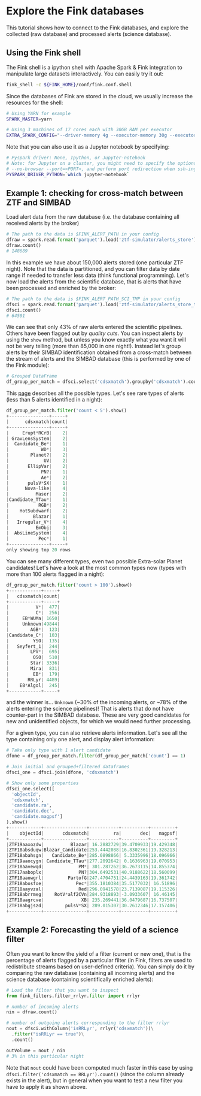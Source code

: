 # Explore the Fink databases

This tutorial shows how to connect to the Fink databases, and explore the collected (raw database) and processed alerts (science database).

## Using the Fink shell

The Fink shell is a ipython shell with Apache Spark & Fink integration to manipulate large datasets interactively. You can easily try it out:

```bash
fink_shell -c ${FINK_HOME}/conf/fink.conf.shell
```

Since the databases of Fink are stored in the cloud, we usually increase the resources for the shell:

```bash
# Using YARN for example
SPARK_MASTER=yarn

# Using 3 machines of 17 cores each with 30GB RAM per executor
EXTRA_SPARK_CONFIG="--driver-memory 4g --executor-memory 30g --executor-cores 17 --total-executor-cores 51"
```

Note that you can also use it as a Jupyter notebook by specifying:

```bash
# Pyspark driver: None, Ipython, or Jupyter-notebook
# Note: for Jupyter on a cluster, you might need to specify the options
# --no-browser --port=<PORT>, and perform port redirection when ssh-ing.
PYSPARK_DRIVER_PYTHON=`which jupyter-notebook`
```

## Example 1: checking for cross-match between ZTF and SIMBAD

Load alert data from the raw database (i.e. the database containing all received alerts by the broker)

```python
# The path to the data is $FINK_ALERT_PATH in your config
dfraw = spark.read.format('parquet').load('ztf-simulator/alerts_store')
dfraw.count()
# 148689
```

In this example we have about 150,000 alerts stored (one particular ZTF night). Note that the data is partitioned, and you can filter data by date range if needed to transfer less data (think functional programming). Let's now load the alerts from the scientific database, that is alerts that have been processed and enriched by the broker:

```python
# The path to the data is $FINK_ALERT_PATH_SCI_TMP in your config
dfsci = spark.read.format('parquet').load('ztf-simulator/alerts_store_tmp')
dfsci.count()
# 64501
```
We can see that only 43% of raw alerts entered the scientific pipelines. Others have been flagged out by _quality cuts_. You can inspect alerts by using the `show` method, but unless you know exactly what you want it will not be very telling (more than 85,000 in one night!). Instead let's group alerts by their SIMBAD identification obtained from a cross-match between the stream of alerts and the SIMBAD database (this is performed by one of the Fink module):

```python
# Grouped DataFrame
df_group_per_match = dfsci.select('cdsxmatch').groupby('cdsxmatch').count()
```

This [page](http://simbad.u-strasbg.fr/simbad/sim-display?data=otypes) describes all the possible types. Let's see rare types of alerts (less than 5 alerts identified in a night):

```python
df_group_per_match.filter('count < 5').show()
+---------------+-----+
|      cdsxmatch|count|
+---------------+-----+
|     Erupt*RCrB|    2|
| GravLensSystem|    2|
|  Candidate_Be*|    1|
|            WD*|    3|
|        Planet?|    2|
|             UV|    2|
|       EllipVar|    2|
|            PN?|    1|
|            Ae*|    2|
|       pulsV*SX|    1|
|      Nova-like|    4|
|          Maser|    2|
|Candidate_TTau*|    1|
|           RGB*|    2|
|    HotSubdwarf|    2|
|         Blazar|    1|
|   Irregular_V*|    4|
|          EmObj|    3|
|  AbsLineSystem|    4|
|           Pec*|    1|
+---------------+-----+
only showing top 20 rows
```

You can see many different types, even two possible Extra-solar Planet candidates! Let's have a look at the most common types now (types with more than 100 alerts flagged in a night):

```python
df_group_per_match.filter('count > 100').show()
+------------+-----+
|   cdsxmatch|count|
+------------+-----+
|          V*|  477|
|          C*|  256|
|     EB*WUMa| 1650|
|     Unknown|49844|
|        AGB*|  123|
|Candidate_C*|  103|
|         YSO|  135|
|   Seyfert_1|  244|
|        LPV*|  695|
|         QSO|  510|
|        Star| 3336|
|        Mira|  831|
|         EB*|  179|
|       RRLyr| 4489|
|    EB*Algol|  245|
+------------+-----+
```

and the winner is... `Unknown` (~30% of the incoming alerts, or ~78% of the alerts entering the science pipelines)! That is alerts that do not have counter-part in the SIMBAD database. These are very good candidates for new and unidentified objects, for which we would need further processing.

For a given type, you can also retrieve alerts information. Let's see all the type containing only one alert, and display alert information:

```python
# Take only type with 1 alert candidate
dfone = df_group_per_match.filter(df_group_per_match['count'] == 1)

# Join initial and grouped+filtered dataframes
dfsci_one = dfsci.join(dfone, 'cdsxmatch')

# Show only some properties
dfsci_one.select([
  'objectId',
  'cdsxmatch',
  'candidate.ra',
  'candidate.dec',
  'candidate.magpsf']
).show()
+------------+----------------+-----------+----------+---------+
|    objectId|       cdsxmatch|         ra|       dec|   magpsf|
+------------+----------------+-----------+----------+---------+
|ZTF19aaxozdw|          Blazar| 16.2882729|39.4709933|19.429348|
|ZTF18absduqw|Blazar_Candidate|253.4442088|16.8302361|19.328213|
|ZTF18abahsgn|   Candidate_Be*|285.0898866| 5.3335996|18.096966|
|ZTF19aaocygn| Candidate_TTau*|277.2092642| 0.1636963|19.070953|
|ZTF18aavewqd|             PM*| 301.287262|36.2673115|14.855374|
|ZTF17aaboplx|             PN?|304.6492531|40.9188622|18.560099|
|ZTF18aaowgrl|         PartofG|247.4704751|24.4439163|19.361742|
|ZTF18abosfoe|            Pec*|355.1810384|35.5177032| 16.51896|
|ZTF18aayvzal|             Red|296.0941578|23.7139087|19.115326|
|ZTF18abrrmeg|    RotV*alf2CVn|284.9318893|-3.0933607| 16.46145|
|ZTF18aagrcve|              XB| 235.269441|36.0479687|16.737507|
|ZTF18abgjszd|        pulsV*SX| 289.015307|30.2612346|17.157406|
+------------+----------------+-----------+----------+---------+
```

## Example 2: Forecasting the yield of a science filter

Often you want to know the yield of a filter (current or new one), that is the percentage of alerts flagged by a particular filter (in Fink, filters are used to redistribute streams based on user-defined criteria). You can simply do it by comparing the raw database (containing all incoming alerts) and the science database (containing scientifically enriched alerts):

```python
# Load the filter that you want to inspect
from fink_filters.filter_rrlyr.filter import rrlyr

# number of incoming alerts
nin = dfraw.count()

# number of outgoing alerts corresponding to the filter rrlyr
nout = dfsci.withColumn('isRRLyr', rrlyr('cdsxmatch'))\
  .filter("isRRLyr == true")\
  .count()

outVolume = nout / nin
# 3% in this particular night
```

Note that `nout` could have been computed much faster in this case by using `dfsci.filter('cdsxmatch == RRLyr').count()` (since the column already exists in the alert), but in general when you want to test a new filter you have to apply it as shown above.
